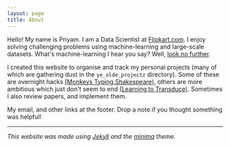 ```yaml
---
layout: page
title: About
---
```


Hello! My name is Priyam. I am a Data Scientist at [Flipkart.com](https://www.flipkart.com/).
I enjoy solving challenging problems using machine-learning and large-scale datasets. What's machine-learning I hear you say? Well, [look no further](https://xkcd.com/1838/).

I created this website to organise and track my personal projects (many of which are gathering dust in the `ye_olde_projectz` directory). Some of these are overnight hacks [(Monkeys Typing Shakespeare)](https://github.com/priyamtejaswin/c00lHaX/blob/master/monkey_typing_shakespeare.py), others are more ambitious which just don't seem to end [(Learning to Transduce)](https://github.com/priyamtejaswin/learning-to-transduce#learning-to-transduce--using-a-modular-extensible-framework-that-we-created). Sometimes I also  review papers, and implement them.

My email, and other links at the footer.
Drop a note if you thought something was helpful!

---

*This website was made using [Jekyll](https://github.com/jekyll) and the [minima](https://github.com/jekyll/minima) theme.*
